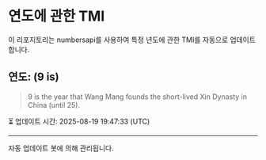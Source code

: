 
# 연도에 관한 TMI

이 리포지토리는 numbersapi를 사용하여 특정 년도에 관한 TMI를 자동으로 업데이트합니다.

## 연도: (9 is)
> 9 is the year that Wang Mang founds the short-lived Xin Dynasty in China (until 25).

⏳ 업데이트 시간: 2025-08-19 19:47:33 (UTC)

---
자동 업데이트 봇에 의해 관리됩니다.
